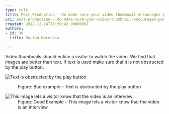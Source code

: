 ```yaml
---
type: rule
title: Post-Production - Do make sure your video thumbnail encourages people to watch the video?
uri: post-production---do-make-sure-your-video-thumbnail-encourages-people-to-watch-the-video
created: 2012-12-14T18:59:42.0000000Z
authors:
- id: 30
  title: Marlon Marescia

---
```


 ​Video thumbnails should entice a visitor to watch the video. We find that images are better than text. If text is used make sure that it is not obstructed by the play button. <dl class="badImage"><dt><img alt="Text is obstructed by the play button" src="/PublishingImages/video-thumb-bad.jpg"></dt>
<dd>Figure&#58; Bad example – Text is obstructed by the play button</dd></dl><dl class="goodImage"><dt><img alt="This image lets a visitor know that the video is an interview" src="/PublishingImages/video-thumb-good.jpg"></dt>
<dd>Figure&#58; Good Example – This image lets a visitor know that the video is an interview</dd></dl>
